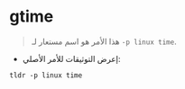 # gtime

> هذا الأمر هو اسم مستعار لـ `-p linux time`.

- إعرض التوثيقات للأمر الأصلي:

`tldr -p linux time`
